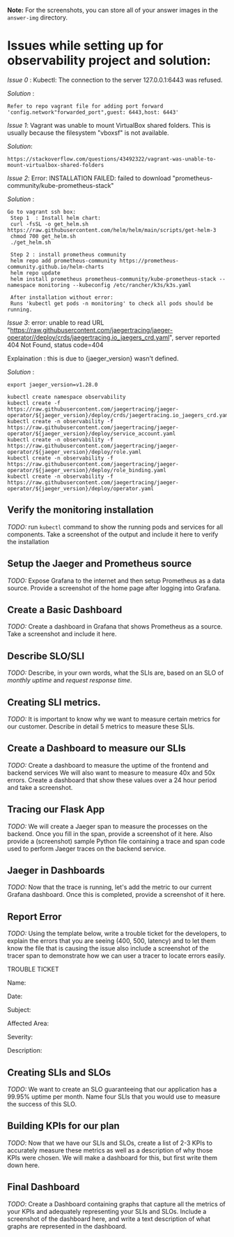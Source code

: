 **Note:** For the screenshots, you can store all of your answer images in the `answer-img` directory.

# Issues while setting up for observability project and solution:

*Issue 0* : Kubectl: The connection to the server 127.0.0.1:6443 was refused.

*Solution* :
```
Refer to repo vagrant file for adding port forward 'config.network"forwarded_port",guest: 6443,host: 6443'
```

*Issue 1*: Vagrant was unable to mount VirtualBox shared folders. This is usually because the filesystem "vboxsf" is not available.

*Solution*: 

```
https://stackoverflow.com/questions/43492322/vagrant-was-unable-to-mount-virtualbox-shared-folders
```

*Issue 2*: Error: INSTALLATION FAILED: failed to download "prometheus-community/kube-prometheus-stack"

*Solution* : 
```
Go to vagrant ssh box:
 Step 1  : Install helm chart:
 curl -fsSL -o get_helm.sh https://raw.githubusercontent.com/helm/helm/main/scripts/get-helm-3
 chmod 700 get_helm.sh
 ./get_helm.sh

 Step 2 : install prometheus community
 helm repo add prometheus-community https://prometheus-community.github.io/helm-charts
 helm repo update
 helm install prometheus prometheus-community/kube-prometheus-stack --namespace monitoring --kubeconfig /etc/rancher/k3s/k3s.yaml

 After installation without error:
 Runs 'kubectl get pods -n monitoring' to check all pods should be running.
```

*Issue 3*: error: unable to read URL "https://raw.githubusercontent.com/jaegertracing/jaeger-operator//deploy/crds/jaegertracing.io_jaegers_crd.yaml", server reported 404 Not Found, status code=404

Explaination : this is due to {jaeger_version} wasn't defined.

*Solution* : 
```
export jaeger_version=v1.28.0

kubectl create namespace observability
kubectl create -f https://raw.githubusercontent.com/jaegertracing/jaeger-operator/${jaeger_version}/deploy/crds/jaegertracing.io_jaegers_crd.yaml
kubectl create -n observability -f https://raw.githubusercontent.com/jaegertracing/jaeger-operator/${jaeger_version}/deploy/service_account.yaml
kubectl create -n observability -f https://raw.githubusercontent.com/jaegertracing/jaeger-operator/${jaeger_version}/deploy/role.yaml
kubectl create -n observability -f https://raw.githubusercontent.com/jaegertracing/jaeger-operator/${jaeger_version}/deploy/role_binding.yaml
kubectl create -n observability -f https://raw.githubusercontent.com/jaegertracing/jaeger-operator/${jaeger_version}/deploy/operator.yaml
```



## Verify the monitoring installation

*TODO:* run `kubectl` command to show the running pods and services for all components. Take a screenshot of the output and include it here to verify the installation

## Setup the Jaeger and Prometheus source
*TODO:* Expose Grafana to the internet and then setup Prometheus as a data source. Provide a screenshot of the home page after logging into Grafana.


## Create a Basic Dashboard
*TODO:* Create a dashboard in Grafana that shows Prometheus as a source. Take a screenshot and include it here.

## Describe SLO/SLI
*TODO:* Describe, in your own words, what the SLIs are, based on an SLO of *monthly uptime* and *request response time*.

## Creating SLI metrics.
*TODO:* It is important to know why we want to measure certain metrics for our customer. Describe in detail 5 metrics to measure these SLIs. 

## Create a Dashboard to measure our SLIs
*TODO:* Create a dashboard to measure the uptime of the frontend and backend services We will also want to measure to measure 40x and 50x errors. Create a dashboard that show these values over a 24 hour period and take a screenshot.

## Tracing our Flask App
*TODO:*  We will create a Jaeger span to measure the processes on the backend. Once you fill in the span, provide a screenshot of it here. Also provide a (screenshot) sample Python file containing a trace and span code used to perform Jaeger traces on the backend service.

## Jaeger in Dashboards
*TODO:* Now that the trace is running, let's add the metric to our current Grafana dashboard. Once this is completed, provide a screenshot of it here.

## Report Error
*TODO:* Using the template below, write a trouble ticket for the developers, to explain the errors that you are seeing (400, 500, latency) and to let them know the file that is causing the issue also include a screenshot of the tracer span to demonstrate how we can user a tracer to locate errors easily.

TROUBLE TICKET

Name:

Date:

Subject:

Affected Area:

Severity:

Description:


## Creating SLIs and SLOs
*TODO:* We want to create an SLO guaranteeing that our application has a 99.95% uptime per month. Name four SLIs that you would use to measure the success of this SLO.

## Building KPIs for our plan
*TODO*: Now that we have our SLIs and SLOs, create a list of 2-3 KPIs to accurately measure these metrics as well as a description of why those KPIs were chosen. We will make a dashboard for this, but first write them down here.

## Final Dashboard
*TODO*: Create a Dashboard containing graphs that capture all the metrics of your KPIs and adequately representing your SLIs and SLOs. Include a screenshot of the dashboard here, and write a text description of what graphs are represented in the dashboard.  
